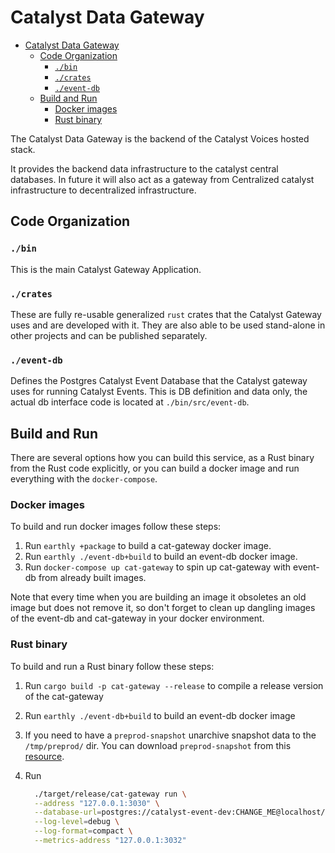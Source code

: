 # Catalyst Data Gateway

* [Catalyst Data Gateway](#catalyst-data-gateway)
  * [Code Organization](#code-organization)
    * [`./bin`](#bin)
    * [`./crates`](#crates)
    * [`./event-db`](#event-db)
  * [Build and Run](#build-and-run)
    * [Docker images](#docker-images)
    * [Rust binary](#rust-binary)

The Catalyst Data Gateway is the backend of the Catalyst Voices hosted stack.

It provides the backend data infrastructure to the catalyst central databases.
In future it will also act as a gateway from Centralized catalyst infrastructure to decentralized infrastructure.

## Code Organization

### `./bin`

This is the main Catalyst Gateway Application.

### `./crates`

These are fully re-usable generalized `rust` crates that the Catalyst Gateway uses and are developed with it.
They are also able to be used stand-alone in other projects and can be published separately.

### `./event-db`

Defines the Postgres Catalyst Event Database that the Catalyst gateway uses for running Catalyst Events.
This is DB definition and data only, the actual db interface code is located at `./bin/src/event-db`.

## Build and Run

There are several options how you can build this service,
as a Rust binary from the Rust code explicitly,
or you can build a docker image and run everything with the `docker-compose`.

### Docker images

To build and run docker images follow these steps:

1. Run `earthly +package` to build a cat-gateway docker image.
2. Run `earthly ./event-db+build` to build an event-db docker image.
3. Run `docker-compose up cat-gateway` to spin up cat-gateway with event-db from already built images.

Note that every time when you are building an image it obsoletes an old image but does not remove it,
so don't forget to clean up dangling images of the event-db and cat-gateway in your docker environment.

### Rust binary

To build and run a Rust binary follow these steps:

1. Run `cargo build -p cat-gateway --release`
  to compile a release version of the cat-gateway
2. Run `earthly ./event-db+build` to build an event-db docker image
3. If you need to have a `preprod-snapshot` unarchive snapshot data to the `/tmp/preprod/` dir.
  You can download `preprod-snapshot` from this
  [resource](https://mithril.network/explorer/?aggregator=https%3A%2F%2Faggregator.release-preprod.api.mithril.network%2Faggregator).
4. Run

    ```sh
      ./target/release/cat-gateway run \
      --address "127.0.0.1:3030" \
      --database-url=postgres://catalyst-event-dev:CHANGE_ME@localhost/CatalystEventDev \
      --log-level=debug \
      --log-format=compact \
      --metrics-address "127.0.0.1:3032"
    ```
